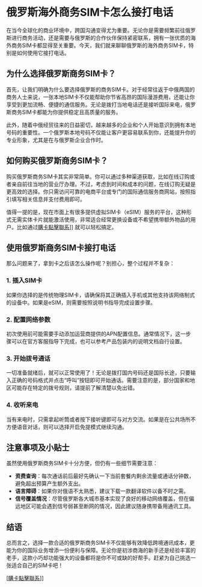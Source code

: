# 俄罗斯海外商务SIM卡怎么接打电话

在当今全球化的商业环境中，跨国沟通变得尤为重要。无论你是需要频繁前往俄罗斯进行商务活动，还是需要与俄罗斯的合作伙伴保持紧密联系，拥有一张优质的海外商务SIM卡都显得至关重要。今天，我们就来聊聊俄罗斯的海外商务SIM卡，特别是如何使用它接打电话。

## 为什么选择俄罗斯商务SIM卡？

首先，让我们明确为什么要选择俄罗斯的商务SIM卡。对于经常往返于中俄两国的商务人士来说，一张本地SIM卡不仅能帮助你节省高昂的国际漫游费用，还能让你享受到更加流畅、便捷的通信服务。无论是拨打当地电话还是接听国际来电，俄罗斯商务SIM卡都能为你提供稳定且高质量的服务。

此外，随着中俄经贸往来的日益密切，越来越多的企业和个人开始意识到拥有本地号码的重要性。一个俄罗斯本地号码不仅能让客户更容易联系到你，还能提升你的专业形象，尤其是在与俄罗斯企业合作时。

## 如何购买俄罗斯商务SIM卡？

购买俄罗斯商务SIM卡其实非常简单。你可以通过多种渠道获取，比如在线订购或者亲自前往当地的营业厅办理。不过，考虑到时间和成本的问题，在线订购无疑是更高效的选择。你只需访问可靠的电商平台或专门的国际通信服务商网站，按照指引填写相关信息并支付费用即可。

值得一提的是，现在市面上有很多提供虚拟SIM卡（eSIM）服务的平台，这种形式无需实体卡片就能激活使用，非常适合经常更换设备或不希望携带额外物品的用户。比如通过[購卡點擊聯系](https://t.me/s/esim1088)]] 就可以轻松搞定。

## 使用俄罗斯商务SIM卡接打电话

那么问题来了，拿到卡之后该怎么操作呢？别担心，整个过程并不复杂：

### 1. 插入SIM卡
如果你选择的是传统物理SIM卡，请确保将其正确插入手机或其他支持该网络制式的设备中。如果是eSIM，则需要按照说明书指导完成设置步骤。

### 2. 配置网络参数
初次使用前可能需要手动添加运营商提供的APN配置信息。通常情况下，这一步骤可以在官方客服指导下完成，也可以参考产品包装内的说明文档自行设置。

### 3. 开始拨号通话
一切准备就绪后，就可以正常使用了！无论是拨打国内号码还是国际长途，只要输入正确的号码格式并点击“呼叫”按钮即可开始通话。需要注意的是，部分国家和地区可能存在特定的拨号规则，请提前了解清楚以免出错。

### 4. 收听来电
当有来电时，只需拿起听筒或者按下接听键即可与对方交流。如果是在公共场所不方便语音对话，则可以选择开启免提模式继续沟通。

## 注意事项及小贴士

虽然使用俄罗斯商务SIM卡十分方便，但仍有一些细节需要注意：

- **资费查询**：每次通话前后最好先确认一下当前套餐内剩余流量或通话分钟数，避免超出预算产生额外支出。
- **语言障碍**：如果你对俄语不太熟悉，建议下载一款翻译软件以备不时之需。
- **信号覆盖情况**：尽管俄罗斯各大城市基本实现了良好的移动网络覆盖，但在偏远地区可能会遇到信号弱甚至断网的情况，因此建议随身携带备用通讯工具。

## 结语

总而言之，选择一款合适的俄罗斯商务SIM卡不仅能够有效降低跨境通讯成本，更能为你的国际业务增添一份便利与保障。无论你是初涉商海的新手还是经验丰富的老手，这款小巧却功能强大的设备都将是你不可或缺的好帮手。赶紧为自己挑选一张适合自己的SIM卡吧！

[[購卡點擊聯系](https://t.me/s/esim1088)]]
